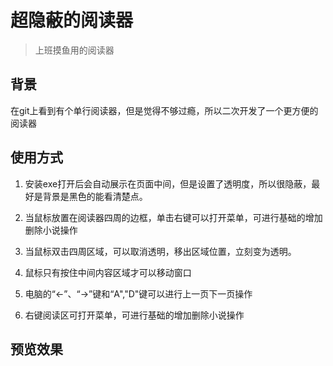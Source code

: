 # 超隐蔽的阅读器

> 上班摸鱼用的阅读器

## 背景

在git上看到有个单行阅读器，但是觉得不够过瘾，所以二次开发了一个更方便的阅读器


## 使用方式

1. 安装exe打开后会自动展示在页面中间，但是设置了透明度，所以很隐蔽，最好是背景是黑色的能看清楚点。

2. 当鼠标放置在阅读器四周的边框，单击右键可以打开菜单，可进行基础的增加删除小说操作

3. 当鼠标双击四周区域，可以取消透明，移出区域位置，立刻变为透明。

4. 鼠标只有按住中间内容区域才可以移动窗口

5. 电脑的“←”、“→”键和“A","D"键可以进行上一页下一页操作

6. 右键阅读区可打开菜单，可进行基础的增加删除小说操作



   

## 预览效果


